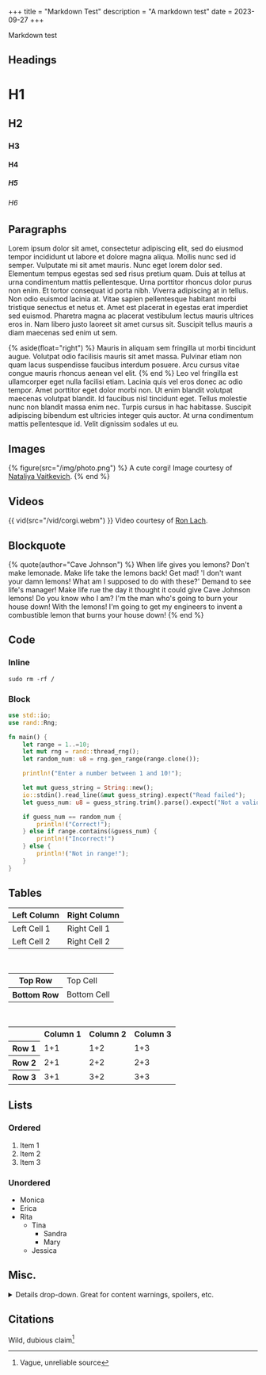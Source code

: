 +++
title = "Markdown Test"
description = "A markdown test"
date = 2023-09-27
+++

Markdown test


## Headings

# H1
## H2
### H3
#### H4
##### H5
###### H6

## Paragraphs
Lorem ipsum dolor sit amet, consectetur adipiscing elit, sed do eiusmod tempor incididunt ut labore et dolore magna aliqua. Mollis nunc sed id semper. Vulputate mi sit amet mauris. Nunc eget lorem dolor sed. Elementum tempus egestas sed sed risus pretium quam. Duis at tellus at urna condimentum mattis pellentesque. Urna porttitor rhoncus dolor purus non enim. Et tortor consequat id porta nibh. Viverra adipiscing at in tellus. Non odio euismod lacinia at. Vitae sapien pellentesque habitant morbi tristique senectus et netus et. Amet est placerat in egestas erat imperdiet sed euismod. Pharetra magna ac placerat vestibulum lectus mauris ultrices eros in. Nam libero justo laoreet sit amet cursus sit. Suscipit tellus mauris a diam maecenas sed enim ut sem.

{% aside(float="right") %}
Mauris in aliquam sem fringilla ut morbi tincidunt augue. Volutpat odio facilisis mauris sit amet massa. Pulvinar etiam non quam lacus suspendisse faucibus interdum posuere. Arcu cursus vitae congue mauris rhoncus aenean vel elit. 
{% end %}
Leo vel fringilla est ullamcorper eget nulla facilisi etiam. Lacinia quis vel eros donec ac odio tempor. Amet porttitor eget dolor morbi non. Ut enim blandit volutpat maecenas volutpat blandit. Id faucibus nisl tincidunt eget. Tellus molestie nunc non blandit massa enim nec. Turpis cursus in hac habitasse. Suscipit adipiscing bibendum est ultricies integer quis auctor. At urna condimentum mattis pellentesque id. Velit dignissim sodales ut eu.

## Images

{% figure(src="/img/photo.png") %}
A cute corgi! Image courtesy of [Nataliya Vaitkevich](https://www.pexels.com/@n-voitkevich/).
{% end %}

## Videos

{{ vid(src="/vid/corgi.webm") }}
Video courtesy of [Ron Lach](https://www.pexels.com/@ron-lach/).

## Blockquote

{% quote(author="Cave Johnson") %}
When life gives you lemons? Don't make lemonade. Make life take the lemons back! Get mad! 'I don't want your damn lemons! What am I supposed to do with these?' Demand to see life's manager! Make life rue the day it thought it could give Cave Johnson lemons! Do you know who I am? I'm the man who's going to burn your house down! With the lemons! I'm going to get my engineers to invent a combustible lemon that burns your house down!
{% end %}

## Code

### Inline
`sudo rm -rf /`

### Block
```rust
use std::io;
use rand::Rng;

fn main() {
    let range = 1..=10;
    let mut rng = rand::thread_rng();
    let random_num: u8 = rng.gen_range(range.clone());

    println!("Enter a number between 1 and 10!");

    let mut guess_string = String::new();
    io::stdin().read_line(&mut guess_string).expect("Read failed");
    let guess_num: u8 = guess_string.trim().parse().expect("Not a valid number");

    if guess_num == random_num {
        println!("Correct!");
    } else if range.contains(&guess_num) {
        println!("Incorrect!")
    } else {
        println!("Not in range!");
    }
}
```


## Tables

Left Column | Right Column
----------- | ------------
Left Cell 1 | Right Cell 1
Left Cell 2 | Right Cell 2
  
<br/>
<table>
  <tr>
    <th>Top Row</th>
    <td>Top Cell</td>
  </tr>
  <tr>
    <th>Bottom Row</th>
    <td>Bottom Cell</td>
  </tr>
</table>

<br/>
<table>
  <tr>
    <th></th>
    <th>Column 1</th>
    <th>Column 2</th>
    <th>Column 3</th>
  </tr>
  <tr>
    <th scope="row">Row 1</th>
    <td>1+1</td>
    <td>1+2</td>
    <td>1+3</td>
  </tr>
  <tr>
    <th>Row 2</th>
    <td>2+1</td>
    <td>2+2</td>
    <td>2+3</td>
  </tr>
  <tr>
    <th>Row 3</th>
    <td>3+1</td>
    <td>3+2</td>
    <td>3+3</td>
  </tr>
</table>

## Lists
### Ordered
1. Item 1
2. Item 2
3. Item 3

### Unordered
- Monica
- Erica
- Rita
  - Tina
    - Sandra
    - Mary
  - Jessica

## Misc.

<details>
  <summary>Details drop-down. Great for content warnings, spoilers, etc.</summary>
  ...Or for the perfect punchline delivery!
</details>



## Citations

Wild, dubious claim[^1]

[^1]: Vague, unreliable source